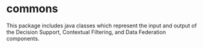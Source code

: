 # commons

This package includes java classes which represent the input and output of the Decision Support, Contextual Filtering, and Data Federation components.
